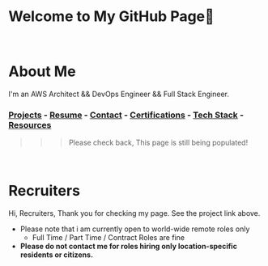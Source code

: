 # Welcome to My GitHub Page👋 <a id ='top'></a>

<br>

# About Me

I'm an AWS Architect && DevOps Engineer && Full Stack Engineer.

### [Projects](./projects.md)  - [Resume]() - [Contact](https://www.linkedin.com/in/temikelani/) - [Certifications](https://www.credly.com/users/temidayo-kelani/badges) - [Tech Stack]() - [Resources](./resources.md)

> > > Please check back, This page is still being populated!

<br>

# Recruiters

Hi, Recruiters,
Thank you for checking my page. See the project link above.

- Please note that i am currently open to world-wide remote roles only
  - Full Time / Part Time / Contract Roles are fine
- **Please do not contact me for roles hiring only location-specific residents or citizens.**


